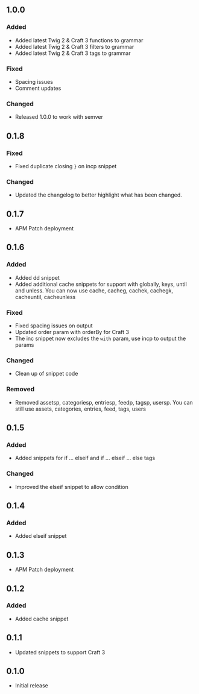 ## 1.0.0
### Added
- Added latest Twig 2 & Craft 3 functions to grammar
- Added latest Twig 2 & Craft 3 filters to grammar
- Added latest Twig 2 & Craft 3 tags to grammar

### Fixed
- Spacing issues
- Comment updates

### Changed
- Released 1.0.0 to work with semver

## 0.1.8
### Fixed
- Fixed duplicate closing `}` on incp snippet

### Changed
- Updated the changelog to better highlight what has been changed.

## 0.1.7
- APM Patch deployment

## 0.1.6
### Added
- Added dd snippet
- Added additional cache snippets for support with globally, keys, until and unless. You can now use cache, cacheg, cachek, cachegk, cacheuntil, cacheunless

### Fixed
- Fixed spacing issues on output
- Updated order param with orderBy for Craft 3
- The inc snippet now excludes the `with` param, use incp to output the params

### Changed
- Clean up of snippet code

### Removed
- Removed assetsp, categoriesp, entriesp, feedp, tagsp, usersp. You can still use assets, categories, entries, feed, tags, users

## 0.1.5
### Added
- Added snippets for if ... elseif and if ... elseif ... else tags

### Changed
- Improved the elseif snippet to allow condition

## 0.1.4
### Added
- Added elseif snippet

## 0.1.3
- APM Patch deployment

## 0.1.2
### Added
- Added cache snippet

## 0.1.1
- Updated snippets to support Craft 3

## 0.1.0
- Initial release
